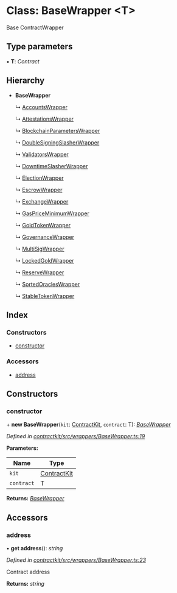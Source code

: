 # Class: BaseWrapper <**T**>

Base ContractWrapper

## Type parameters

▪ **T**: *Contract*

## Hierarchy

* **BaseWrapper**

  ↳ [AccountsWrapper](_wrappers_accounts_.accountswrapper.md)

  ↳ [AttestationsWrapper](_wrappers_attestations_.attestationswrapper.md)

  ↳ [BlockchainParametersWrapper](_wrappers_blockchainparameters_.blockchainparameterswrapper.md)

  ↳ [DoubleSigningSlasherWrapper](_wrappers_doublesigningslasher_.doublesigningslasherwrapper.md)

  ↳ [ValidatorsWrapper](_wrappers_validators_.validatorswrapper.md)

  ↳ [DowntimeSlasherWrapper](_wrappers_downtimeslasher_.downtimeslasherwrapper.md)

  ↳ [ElectionWrapper](_wrappers_election_.electionwrapper.md)

  ↳ [EscrowWrapper](_wrappers_escrow_.escrowwrapper.md)

  ↳ [ExchangeWrapper](_wrappers_exchange_.exchangewrapper.md)

  ↳ [GasPriceMinimumWrapper](_wrappers_gaspriceminimum_.gaspriceminimumwrapper.md)

  ↳ [GoldTokenWrapper](_wrappers_goldtokenwrapper_.goldtokenwrapper.md)

  ↳ [GovernanceWrapper](_wrappers_governance_.governancewrapper.md)

  ↳ [MultiSigWrapper](_wrappers_multisig_.multisigwrapper.md)

  ↳ [LockedGoldWrapper](_wrappers_lockedgold_.lockedgoldwrapper.md)

  ↳ [ReserveWrapper](_wrappers_reserve_.reservewrapper.md)

  ↳ [SortedOraclesWrapper](_wrappers_sortedoracles_.sortedoracleswrapper.md)

  ↳ [StableTokenWrapper](_wrappers_stabletokenwrapper_.stabletokenwrapper.md)

## Index

### Constructors

* [constructor](_wrappers_basewrapper_.basewrapper.md#constructor)

### Accessors

* [address](_wrappers_basewrapper_.basewrapper.md#address)

## Constructors

###  constructor

\+ **new BaseWrapper**(`kit`: [ContractKit](_kit_.contractkit.md), `contract`: T): *[BaseWrapper](_wrappers_basewrapper_.basewrapper.md)*

*Defined in [contractkit/src/wrappers/BaseWrapper.ts:19](https://github.com/celo-org/celo-monorepo/blob/master/packages/contractkit/src/wrappers/BaseWrapper.ts#L19)*

**Parameters:**

Name | Type |
------ | ------ |
`kit` | [ContractKit](_kit_.contractkit.md) |
`contract` | T |

**Returns:** *[BaseWrapper](_wrappers_basewrapper_.basewrapper.md)*

## Accessors

###  address

• **get address**(): *string*

*Defined in [contractkit/src/wrappers/BaseWrapper.ts:23](https://github.com/celo-org/celo-monorepo/blob/master/packages/contractkit/src/wrappers/BaseWrapper.ts#L23)*

Contract address

**Returns:** *string*
